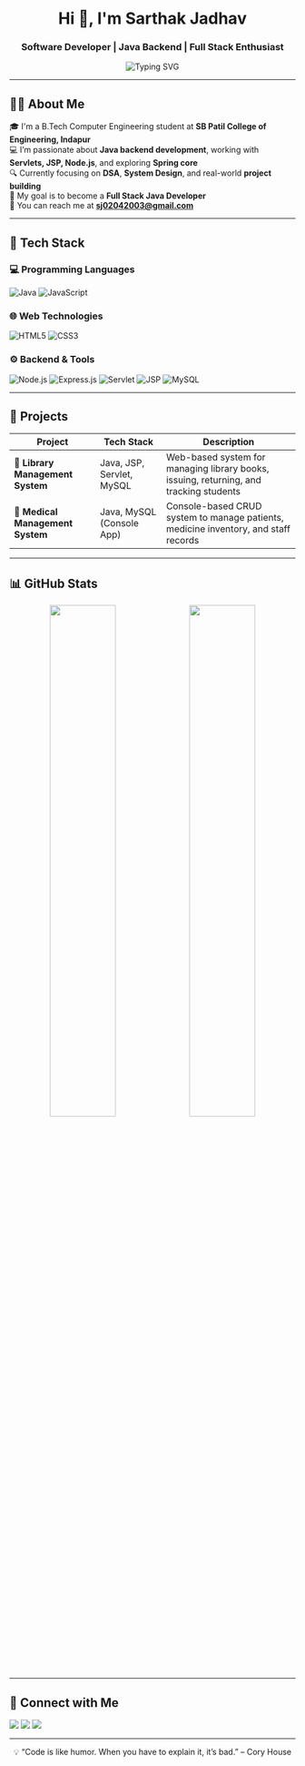 <!-- Banner -->
<h1 align="center">Hi 👋, I'm Sarthak Jadhav</h1>
<h3 align="center">Software Developer | Java Backend | Full Stack Enthusiast</h3>

<p align="center">
  <img src="https://readme-typing-svg.demolab.com?font=Fira+Code&duration=3000&pause=1000&color=F7541E&center=true&vCenter=true&width=435&lines=Java+Developer;Backend+Web+Developer;Node.js+%7C+Express+%7C+JSP+%7C+Servlets;Learning+Spring+Boot+and+Microservices" alt="Typing SVG" />
</p>

---

## 🙋‍♂️ About Me

🎓 I'm a B.Tech Computer Engineering student at **SB Patil College of Engineering, Indapur**  
💻 I’m passionate about **Java backend development**, working with **Servlets, JSP, Node.js**, and exploring **Spring core**  
🔍 Currently focusing on **DSA**, **System Design**, and real-world **project building**  
🎯 My goal is to become a **Full Stack Java Developer**  
📧 You can reach me at **sj02042003@gmail.com**  

---

## 🚀 Tech Stack

### 💻 Programming Languages
![Java](https://img.shields.io/badge/Java-ED8B00?style=for-the-badge&logo=java&logoColor=white)
![JavaScript](https://img.shields.io/badge/javascript-F7DF1E?style=for-the-badge&logo=javascript&logoColor=black)

### 🌐 Web Technologies
![HTML5](https://img.shields.io/badge/html5-E34F26?style=for-the-badge&logo=html5&logoColor=white)
![CSS3](https://img.shields.io/badge/css3-1572B6?style=for-the-badge&logo=css3&logoColor=white)

### ⚙️ Backend & Tools
![Node.js](https://img.shields.io/badge/Node.js-339933?style=for-the-badge&logo=nodedotjs&logoColor=white)
![Express.js](https://img.shields.io/badge/Express.js-404D59?style=for-the-badge)
![Servlet](https://img.shields.io/badge/Servlet-Java-blue?style=for-the-badge)
![JSP](https://img.shields.io/badge/JSP-Java-yellow?style=for-the-badge)
![MySQL](https://img.shields.io/badge/MySQL-005C84?style=for-the-badge&logo=mysql&logoColor=white)

---

## 🧩 Projects

| Project | Tech Stack | Description |
|--------|------------|-------------|
| 🔹 **Library Management System** | Java, JSP, Servlet, MySQL | Web-based system for managing library books, issuing, returning, and tracking students |
| 🔹 **Medical Management System** | Java, MySQL (Console App) | Console-based CRUD system to manage patients, medicine inventory, and staff records |

---

## 📊 GitHub Stats

<p align="center">
  <img width="48%" src="https://github-readme-stats.vercel.app/api?username=codebysarthak45&show_icons=true&theme=github_dark&hide_border=true" />
  <img width="48%" src="https://github-readme-streak-stats.herokuapp.com?user=codebysarthak45&theme=github-dark&hide_border=true" />
</p>

---

## 🔗 Connect with Me

<p align="left">
  <a href="mailto:sj02042003@gmail.com"><img src="https://img.shields.io/badge/Gmail-D14836?style=for-the-badge&logo=gmail&logoColor=white"/></a>
  <a href="https://leetcode.com/Sarthakjadhav"><img src="https://img.shields.io/badge/LeetCode-FFA116?style=for-the-badge&logo=leetcode&logoColor=black"/></a>
  <a href="https://github.com/codebysarthak45"><img src="https://img.shields.io/badge/GitHub-100000?style=for-the-badge&logo=github&logoColor=white"/></a>
</p>

---

<p align="center">💡 “Code is like humor. When you have to explain it, it’s bad.” – Cory House</p>
